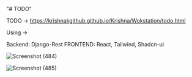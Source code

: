 "# TODO" 

TODO -> https://krishnakgithub.github.io/Krishna/Wokstation/todo.html

Using ->

Backend: Django-Rest
FRONTEND: React, Tailwind, Shadcn-ui

![Screenshot (484)](https://github.com/user-attachments/assets/d0fbb118-0c0f-49e9-aab3-f6e584024a0f)

![Screenshot (485)](https://github.com/user-attachments/assets/2c7ebd12-804d-48c7-bd1b-57faf2d3db5e)
